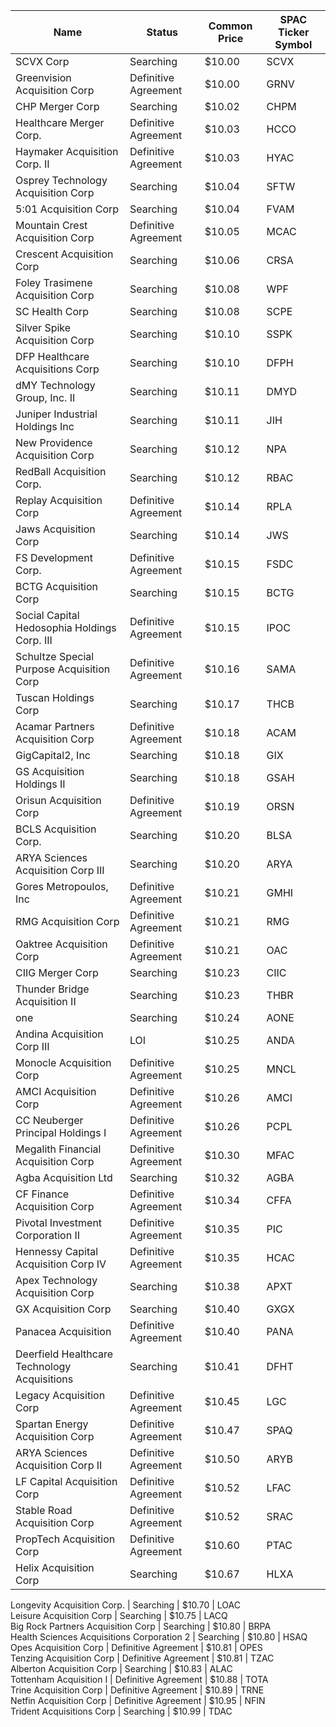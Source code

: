 Name                                         | Status               | Common Price  | SPAC Ticker Symbol
-------------------------------------------- | -------------------- | ------------- | ------------------
SCVX Corp                                    | Searching            | $10.00        | SCVX              
Greenvision Acquisition Corp                 | Definitive Agreement | $10.00        | GRNV              
CHP Merger Corp                              | Searching            | $10.02        | CHPM              
Healthcare Merger Corp.                      | Definitive Agreement | $10.03        | HCCO              
Haymaker Acquisition Corp. II                | Definitive Agreement | $10.03        | HYAC              
Osprey Technology Acquisition Corp           | Searching            | $10.04        | SFTW              
5:01 Acquisition Corp                        | Searching            | $10.04        | FVAM              
Mountain Crest Acquisition Corp              | Definitive Agreement | $10.05        | MCAC              
Crescent Acquisition Corp                    | Searching            | $10.06        | CRSA              
Foley Trasimene Acquisition Corp             | Searching            | $10.08        | WPF               
SC Health Corp                               | Searching            | $10.08        | SCPE              
Silver Spike Acquisition Corp                | Searching            | $10.10        | SSPK              
DFP Healthcare Acquisitions Corp             | Searching            | $10.10        | DFPH              
dMY Technology Group, Inc. II                | Searching            | $10.11        | DMYD              
Juniper Industrial Holdings Inc              | Searching            | $10.11        | JIH               
New Providence Acquisition Corp              | Searching            | $10.12        | NPA               
RedBall Acquisition Corp.                    | Searching            | $10.12        | RBAC              
Replay Acquisition Corp                      | Definitive Agreement | $10.14        | RPLA              
Jaws Acquisition Corp                        | Searching            | $10.14        | JWS               
FS Development Corp.                         | Definitive Agreement | $10.15        | FSDC              
BCTG Acquisition Corp                        | Searching            | $10.15        | BCTG              
Social Capital Hedosophia Holdings Corp. III | Definitive Agreement | $10.15        | IPOC              
Schultze Special Purpose Acquisition Corp    | Definitive Agreement | $10.16        | SAMA              
Tuscan Holdings Corp                         | Searching            | $10.17        | THCB              
Acamar Partners Acquisition Corp             | Definitive Agreement | $10.18        | ACAM              
GigCapital2, Inc                             | Searching            | $10.18        | GIX               
GS Acquisition Holdings II                   | Searching            | $10.18        | GSAH              
Orisun Acquisition Corp                      | Definitive Agreement | $10.19        | ORSN              
BCLS Acquisition Corp.                       | Searching            | $10.20        | BLSA              
ARYA Sciences Acquisition Corp III           | Searching            | $10.20        | ARYA              
Gores Metropoulos, Inc                       | Definitive Agreement | $10.21        | GMHI              
RMG Acquisition Corp                         | Definitive Agreement | $10.21        | RMG               
Oaktree Acquisition Corp                     | Definitive Agreement | $10.21        | OAC               
CIIG Merger Corp                             | Searching            | $10.23        | CIIC              
Thunder Bridge Acquisition II                | Searching            | $10.23        | THBR              
one                                          | Searching            | $10.24        | AONE              
Andina Acquisition Corp III                  | LOI                  | $10.25        | ANDA              
Monocle Acquisition Corp                     | Definitive Agreement | $10.25        | MNCL              
AMCI Acquisition Corp                        | Definitive Agreement | $10.26        | AMCI              
CC Neuberger Principal Holdings I            | Definitive Agreement | $10.26        | PCPL              
Megalith Financial Acquisition Corp          | Definitive Agreement | $10.30        | MFAC              
Agba Acquisition Ltd                         | Searching            | $10.32        | AGBA              
CF Finance Acquisition Corp                  | Definitive Agreement | $10.34        | CFFA              
Pivotal Investment Corporation II            | Definitive Agreement | $10.35        | PIC               
Hennessy Capital Acquisition Corp IV         | Definitive Agreement | $10.35        | HCAC              
Apex Technology Acquisition Corp             | Searching            | $10.38        | APXT              
GX Acquisition Corp                          | Searching            | $10.40        | GXGX              
Panacea Acquisition                          | Definitive Agreement | $10.40        | PANA              
Deerfield Healthcare Technology Acquisitions | Searching            | $10.41        | DFHT              
Legacy Acquisition Corp                      | Definitive Agreement | $10.45        | LGC               
Spartan Energy Acquisition Corp              | Definitive Agreement | $10.47        | SPAQ              
ARYA Sciences Acquisition Corp II            | Definitive Agreement | $10.50        | ARYB              
LF Capital Acquisition Corp                  | Definitive Agreement | $10.52        | LFAC              
Stable Road Acquisition Corp                 | Definitive Agreement | $10.52        | SRAC              
PropTech Acquisition Corp                    | Definitive Agreement | $10.60        | PTAC              
Helix Acquisition Corp                       | Searching            | $10.67        | HLXA              
Longevity Acquisition Corp.
                 | Searching            | $10.70        | LOAC              
Leisure Acquisition Corp                     | Searching            | $10.75        | LACQ              
Big Rock Partners Acquisition Corp           | Searching            | $10.80        | BRPA              
Health Sciences Acquisitions Corporation 2
  | Searching            | $10.80        | HSAQ              
Opes Acquisition Corp                        | Definitive Agreement | $10.81        | OPES              
Tenzing Acquisition Corp                     | Definitive Agreement | $10.81        | TZAC              
Alberton Acquisition Corp                    | Searching            | $10.83        | ALAC              
Tottenham Acquisition I                      | Definitive Agreement | $10.88        | TOTA              
Trine Acquisition Corp                       | Definitive Agreement | $10.89        | TRNE              
Netfin Acquisition Corp                      | Definitive Agreement | $10.95        | NFIN              
Trident Acquisitions Corp                    | Searching            | $10.99        | TDAC              
